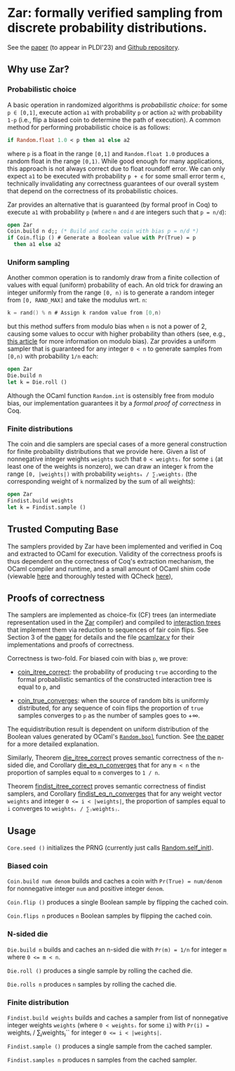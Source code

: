 # Zar: formally verified sampling from discrete probability distributions.

See the [paper](https://arxiv.org/abs/2211.06747) (to appear in
PLDI'23) and [Github repository](https://github.com/bagnalla/zar).

## Why use Zar?

### Probabilistic choice

A basic operation in randomized algorithms is *probabilistic choice*:
for some `p ∈ [0,1]`, execute action `a1` with probability `p` or
action `a2` with probability `1-p` (i.e., flip a biased coin to
determine the path of execution). A common method for performing
probabilistic choice is as follows:
```ocaml
if Random.float 1.0 < p then a1 else a2
```

where `p` is a float in the range `[0,1]` and `Random.float 1.0`
produces a random float in the range `[0,1)`. While good enough for
many applications, this approach is not always correct due to float
roundoff error. We can only expect `a1` to be executed with
probability `p + ϵ` for some small error term `ϵ`, technically
invalidating any correctness guarantees of our overall system that
depend on the correctness of its probabilistic choices.

Zar provides an alternative that is guaranteed (by formal proof in
Coq) to execute `a1` with probability `p` (where `n` and `d` are
integers such that `p = n/d`):
```ocaml
open Zar
Coin.build n d;; (* Build and cache coin with bias p = n/d *)
if Coin.flip () # Generate a Boolean value with Pr(True) = p 
  then a1 else a2
```

### Uniform sampling

Another common operation is to randomly draw from a finite collection
of values with equal (uniform) probability of each. An old trick for
drawing an integer uniformly from the range `[0, n)` is to generate a
random integer from `[0, RAND_MAX]` and take the modulus wrt. `n`:
```c
k = rand() % n # Assign k random value from [0,n)
```
but this method suffers from modulo bias when `n` is not a power of 2,
causing some values to occur with higher probability than others (see,
e.g., [this
article](https://research.kudelskisecurity.com/2020/07/28/the-definitive-guide-to-modulo-bias-and-how-to-avoid-it/)
for more information on modulo bias). Zar provides a uniform sampler
that is guaranteed for any integer `0 < n` to generate samples from
`[0,n)` with probability `1/n` each:
```ocaml
open Zar
Die.build n
let k = Die.roll ()
```

Although the OCaml function `Random.int` is ostensibly free from
modulo bias, our implementation guarantees it by a *formal proof of
correctness* in Coq.

### Finite distributions

The coin and die samplers are special cases of a more general
construction for finite probability distributions that we provide
here. Given a list of nonnegative integer weights `weights` such that
`0 < weightsᵢ` for some `i` (at least one of the weights is nonzero),
we can draw an integer `k` from the range `[0, |weights|)` with
probability `weightsₖ / ∑ⱼweightsⱼ` (the corresponding weight of `k`
normalized by the sum of all weights):
```ocaml
open Zar
Findist.build weights
let k = Findist.sample ()
```

## Trusted Computing Base

The samplers provided by Zar have been implemented and verified in Coq
and extracted to OCaml for execution. Validity of the correctness
proofs is thus dependent on the correctness of Coq's extraction
mechanism, the OCaml compiler and runtime, and a small amount of OCaml
shim code (viewable
[here](https://github.com/bagnalla/zar/blob/main/ocaml/zar/lib/core.ml)
and thoroughly tested with QCheck
[here](https://github.com/bagnalla/zar/blob/main/ocaml/zar/test/zar.ml)),

## Proofs of correctness

The samplers are implemented as choice-fix (CF) trees (an intermediate
representation used in the [Zar](https://github.com/bagnalla/zar)
compiler) and compiled to [interaction
trees](https://github.com/DeepSpec/InteractionTrees) that implement
them via reduction to sequences of fair coin flips. See Section 3 of
the [paper](https://arxiv.org/abs/2211.06747) for details and the file
[ocamlzar.v](https://github.com/bagnalla/zar/blob/main/ocamlzar.v) for
their implementations and proofs of correctness.

Correctness is two-fold. For biased coin with bias `p`, we prove:

*
  [coin_itree_correct](https://github.com/bagnalla/zar/blob/main/ocamlzar.v#L57):
  the probability of producing `true` according to the formal
  probabilistic semantics of the constructed interaction tree is equal
  to `p`, and

*
  [coin_true_converges](https://github.com/bagnalla/zar/blob/main/ocamlzar.v#84):
  when the source of random bits is uniformly distributed, for any
  sequence of coin flips the proportion of `true` samples converges to
  `p` as the number of samples goes to +∞.

The equidistribution result is dependent on uniform distribution of
the Boolean values generated by OCaml's
[`Random.bool`](https://v2.ocaml.org/api/Random.html) function. See
[the paper](https://arxiv.org/abs/2211.06747) for a more detailed
explanation.

Similarly, Theorem
[die_itree_correct](https://github.com/bagnalla/zar/blob/main/ocamlzar.v#L149)
proves semantic correctness of the n-sided die, and Corollary
[die_eq_n_converges](https://github.com/bagnalla/zar/blob/main/ocamlzar.v#L183)
that for any `m < n` the proportion of samples equal to `m` converges
to `1 / n`.

Theorem
[findist_itree_correct](https://github.com/bagnalla/zar/blob/main/ocamlzar.v#L196)
proves semantic correctness of findist samplers, and Corollary
[findist_eq_n_converges](https://github.com/bagnalla/zar/blob/main/ocamlzar.v#L232)
that for any weight vector `weights` and integer `0 <= i < |weights|`,
the proportion of samples equal to `i` converges to `weightsᵢ /
∑ⱼweightsⱼ`.

## Usage

`Core.seed ()` initializes the PRNG (currently just calls
[Random.self_init](https://v2.ocaml.org/api/Random.html)).

### Biased coin

`Coin.build num denom` builds and caches a coin with `Pr(True) =
num/denom` for nonnegative integer `num` and positive integer `denom`.

`Coin.flip ()` produces a single Boolean sample by flipping the cached coin.

`Coin.flips n` produces `n` Boolean samples by flipping the cached coin.

### N-sided die

`Die.build n` builds and caches an n-sided die with `Pr(m) = 1/n` for
integer `m` where `0 <= m < n`.

`Die.roll ()` produces a single sample by rolling the cached die.

`Die.rolls n` produces `n` samples by rolling the cached die.

### Finite distribution

`Findist.build weights` builds and caches a sampler from list of
nonnegative integer weights `weights` (where `0 < weightsᵢ` for some
`i`) with `Pr(i) = `weightsᵢ / ∑ⱼweightsⱼ`` for integer `0 <= i <
|weights|`.

`Findist.sample ()` produces a single sample from the cached sampler.

`Findist.samples n` produces n samples from the cached sampler.
